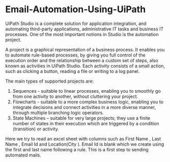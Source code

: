# Email-Automation-Using-UiPath
UiPath Studio is a complete solution for application integration, and automating third-party applications, administrative IT tasks and business IT processes. One of the most important notions in Studio is the automation project.

A project is a graphical representation of a business process. It enables you to automate rule-based processes, by giving you full control of the execution order and the relationship between a custom set of steps, also known as activities in UiPath Studio. Each activity consists of a small action, such as clicking a button, reading a file or writing to a log panel.

The main types of supported projects are:

1. Sequences - suitable to linear processes, enabling you to smoothly go from one activity to another, without cluttering your project.
2. Flowcharts - suitable to a more complex business logic, enabling you to integrate decisions and connect activities in a more diverse manner, through multiple branching logic operators.
3. State Machines – suitable for very large projects; they use a finite number of states in their execution which are triggered by a condition (transition) or activity.

Here we try to read an excel sheet with columns such as First Name , Last Name , Email Id and Location(City ). Email Id is blank which we create using the first and last name following a rule. This is a first step to sending automated mails.
